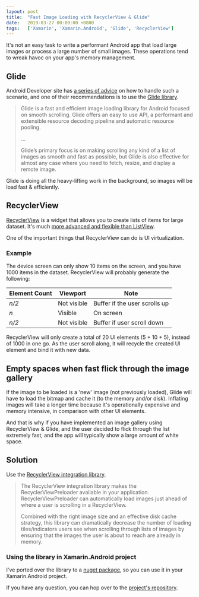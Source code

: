 ```yaml
---
layout: post
title:  "Fast Image Loading with RecyclerView & Glide"
date:   2019-03-27 00:00:00 +0800
tags:   ['Xamarin', 'Xamarin.Android', 'Glide', 'RecyclerView']
---
```


It's not an easy task to write a performant Android app that load large images or process a large number of small images. These operations tend to wreak havoc on your app's memory management.

## Glide

Android Developer site has [a series of advice](https://developer.android.com/topic/performance/graphics/load-bitmap) on how to handle such a scenario, and one of their recommendations is to use the [Glide library](https://bumptech.github.io/glide/).

> Glide is a fast and efficient image loading library for Android focused on smooth scrolling. Glide offers an easy to use API, a performant and extensible resource decoding pipeline and automatic resource pooling.
>
>...
> 
> Glide’s primary focus is on making scrolling any kind of a list of images as smooth and fast as possible, but Glide is also effective for almost any case where you need to fetch, resize, and display a remote image.

Glide is doing all the heavy-lifting work in the background, so images will be load fast & efficiently.

## RecyclerView

[RecyclerView](https://developer.android.com/guide/topics/ui/layout/recyclerview) is a widget that allows you to create lists of items for large dataset. It's much [more advanced and flexible than ListView](https://stackoverflow.com/questions/28525112/android-recyclerview-vs-listview-with-viewholder/31199564).

One of the important things that RecyclerView can do is UI virtualization.

### Example

The device screen can only show 10 items on the screen, and you have 1000 items in the dataset. RecyclerView will probably generate the following:

| Element Count | Viewport | Note |
| --- | --- | --- |
| *n/2* | Not visible | Buffer if the user scrolls up |
| *n* | Visible | On screen |
| *n/2* | Not visible | Buffer if user scroll down |

RecyclerView will only create a total of 20 UI elements (5 + 10 + 5), instead of 1000 in one go. As the user scroll along, it will recycle the created UI element and bind it with new data.

## Empty spaces when fast flick through the image gallery

If the image to be loaded is a 'new' image (not previously loaded), Glide will have to load the bitmap and cache it (to the memory and/or disk). Inflating images will take a longer time because it's operationally expensive and memory intensive, in comparison with other UI elements.

And that is why if you have implemented an image gallery using RecyclerView & Glide, and the user decided to flick through the list extremely fast, and the app will typically show a large amount of white space. 

## Solution

Use the [RecyclerView integration library](https://bumptech.github.io/glide/int/recyclerview.html).


> The RecyclerView integration library makes the RecyclerViewPreloader available in your application. RecyclerViewPreloader can automatically load images just ahead of where a user is scrolling in a RecyclerView.
> 
> Combined with the right image size and an effective disk cache strategy, this library can dramatically decrease the number of loading tiles/indicators users see when scrolling through lists of images by ensuring that the images the user is about to reach are already in memory.

### Using the library in Xamarin.Android project

I've ported over the library to a [nuget package](https://www.nuget.org/packages/Bumptech.Glide.Integration.RecyclerView), so you can use it in your Xamarin.Android project.

If you have any question, you can hop over to the [project's repository](https://github.com/xyfoo/Bumptech.Glide.Integration.RecyclerView).
